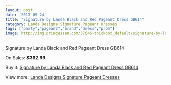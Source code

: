 ```yaml
---
layout: post
date: '2017-09-24'
title: "Signature by Landa Black and Red Pageant Dress GB614"
category: Landa Designs Signature Pageant Dresses
tags: ["party","pageant","brand","dress","prom"]
image: http://img.princessan.com/37645-thickbox_default/signature-by-landa-black-and-red-pageant-dress-gb614.jpg
---
```

Signature by Landa Black and Red Pageant Dress GB614

On Sales: **$362.99**
<a href="https://www.princessan.com/en/17503-signature-by-landa-black-and-red-pageant-dress-gb614.html"><amp-img layout="responsive" width="600" height="600" src="//img.princessan.com/37645-thickbox_default/signature-by-landa-black-and-red-pageant-dress-gb614.jpg" alt="Signature by Landa Black and Red Pageant Dress GB614 0" /></a>

Buy it: [Signature by Landa Black and Red Pageant Dress GB614](https://www.princessan.com/en/17503-signature-by-landa-black-and-red-pageant-dress-gb614.html "Signature by Landa Black and Red Pageant Dress GB614")

View more: [Landa Designs Signature Pageant Dresses](https://www.princessan.com/en/148- "Landa Designs Signature Pageant Dresses")